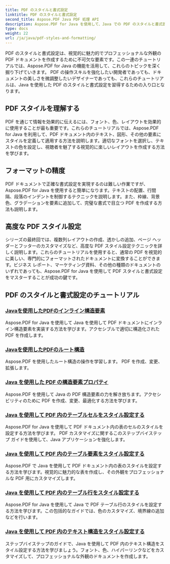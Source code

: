 ```yaml
---
title: PDF のスタイルと書式設定
linktitle: PDF のスタイルと書式設定
second_title: Aspose.PDF Java PDF 処理 API
description: Aspose.PDF for Java を使用して、Java での PDF のスタイルと書式設定を学習します。 PDF の美しさとレイアウトをマスターして、美しいドキュメントを作成します。
type: docs
weight: 22
url: /ja/java/pdf-styles-and-formatting/
---
```


PDF のスタイルと書式設定は、視覚的に魅力的でプロフェッショナルな外観の PDF ドキュメントを作成するために不可欠な要素です。この一連のチュートリアルでは、Aspose.PDF for Java の機能を活用して、これらのトピックを深く掘り下げていきます。 PDF の操作スキルを強化したい開発者であっても、ドキュメントの美しさを微調整したいデザイナーであっても、これらのチュートリアルは、Java を使用した PDF のスタイルと書式設定を習得するための入り口となります。

## PDF スタイルを理解する

PDF を通じて情報を効果的に伝えるには、フォント、色、レイアウトを効果的に使用することが最も重要です。これらのチュートリアルでは、Aspose.PDF for Java を利用して、PDF ドキュメント内のテキスト、図形、その他の要素にスタイルを定義して適用する方法を説明します。適切なフォントを選択し、テキストの色を設定し、視聴者を魅了する視覚的に楽しいレイアウトを作成する方法を学びます。

## フォーマットの精度

PDF ドキュメントで正確な書式設定を実現するのは難しい作業ですが、Aspose.PDF for Java を使用すると簡単になります。テキストの配置、行間隔、段落のインデントを制御するテクニックを説明します。また、枠線、背景色、グラデーションを要素に追加して、完璧な書式で目立つ PDF を作成する方法も説明します。

## 高度な PDF スタイル設定

シリーズの最終回では、複数列レイアウトの作成、透かしの追加、ページ ヘッダーとフッターのカスタマイズなど、高度な PDF スタイル設定テクニックを詳しく説明します。これらのチュートリアルを使用すると、通常の PDF を視覚的に美しい、専門的にフォーマットされたドキュメントに変換することができます。ビジネス レポート、マーケティング資料、その他の種類のドキュメントのいずれであっても、Aspose.PDF for Java を使用して PDF スタイルと書式設定をマスターすることが成功の鍵です。

## PDF のスタイルと書式設定のチュートリアル
### [Javaを使用したPDFのインライン構造要素](./inline-structure-elements-in-pdf-using-java/)
Aspose.PDF for Java を使用して Java を使用して PDF ドキュメントにインライン構造要素を実装する方法を学びます。アクセシブルで適切に構造化された PDF を作成します。
### [Javaを使用したPDFのルート構造](./root-structure-in-pdf-using-java/)
Aspose.PDF を使用したルート構造の操作を学習します。 PDF を作成、変更、拡張します。
### [Java を使用した PDF の構造要素プロパティ](./structure-elements-properties-in-pdf-using-java/)
Aspose.PDF を使用して Java の PDF 構造要素の力を解き放ちます。アクセシビリティのために PDF を作成、変更、最適化する方法を学びます。
### [Java を使用して PDF 内のテーブルセルをスタイル設定する](./style-table-cell-in-pdf-using-java/)
Aspose.PDF for Java を使用して PDF ドキュメント内の表のセルのスタイルを設定する方法を学びます。 PDF カスタマイズに関するこのステップバイステップ ガイドを使用して、Java アプリケーションを強化します。
### [Java を使用して PDF 内のテーブル要素をスタイル設定する](./style-table-element-in-pdf-using-java/)
Aspose.PDF で Java を使用して PDF ドキュメント内の表のスタイルを設定する方法を学びます。視覚的に魅力的な表を作成し、その外観をプロフェッショナルな PDF 用にカスタマイズします。
### [Java を使用して PDF 内のテーブル行をスタイル設定する](./style-table-row-in-pdf-using-java/)
Aspose.PDF for Java を使用して Java で PDF テーブル行のスタイルを設定する方法を学びます。この包括的なガイドでは、色のカスタマイズ、境界線の追加などを行います。
### [Java を使用して PDF 内のテキスト構造をスタイル設定する](./style-text-structure-in-pdf-using-java/)
ステップバイステップのガイドで、Java を使用して PDF 内のテキスト構造をスタイル設定する方法を学びましょう。フォント、色、ハイパーリンクなどをカスタマイズして、プロフェッショナルな外観のドキュメントを作成します。